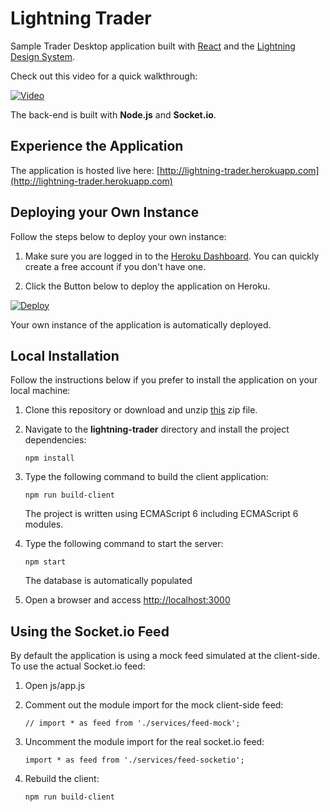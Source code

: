 # Lightning Trader 

Sample Trader Desktop application built with [React](http://facebook.github.io/react/) and the [Lightning Design System](www.lightningdesignsystem.com). 

Check out this video for a quick walkthrough:

[![Video](http://img.youtube.com/vi/xL_c06tpSas/0.jpg)](http://www.youtube.com/watch?v=xL_c06tpSas)

The back-end is built with **Node.js** and **Socket.io**. 

## Experience the Application

The application is hosted live here: [http://lightning-trader.herokuapp.com](http://lightning-trader.herokuapp.com)


## Deploying your Own Instance

Follow the steps below to deploy your own instance:

1. Make sure you are logged in to the [Heroku Dashboard](https://dashboard.heroku.com). You can quickly create a free account if you don't have one.

2. Click the Button below to deploy the application on Heroku.

[![Deploy](https://www.herokucdn.com/deploy/button.png)](https://heroku.com/deploy)

Your own instance of the application is automatically deployed.

## Local Installation

Follow the instructions below if you prefer to install the application on your local machine:

1. Clone this repository or download and unzip [this](https://github.com/ccoenraets/lightning-trader/archive/master.zip) zip file.

1. Navigate to the **lightning-trader** directory and install the project dependencies:

    ```
    npm install
    ```

1. Type the following command to build the client application:

    ```
    npm run build-client
    ```
    
    The project is written using ECMAScript 6 including ECMAScript 6 modules.

1. Type the following command to start the server:
    
    ```
    npm start
    ```
    
    The database is automatically populated
    
1. Open a browser and access [http://localhost:3000](http://localhost:3000)    

## Using the Socket.io Feed

By default the application is using a mock feed simulated at the client-side. To use the actual Socket.io feed: 

1. Open js/app.js

1. Comment out the module import for the mock client-side feed:

    ```
    // import * as feed from './services/feed-mock';
    ```
    
1. Uncomment the module import for the real socket.io feed:

    ```
    import * as feed from './services/feed-socketio';
    ```
    
1. Rebuild the client:    

    ```
    npm run build-client
    ```